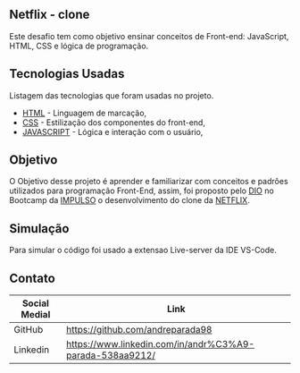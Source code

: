 ## Netflix - clone
Este desafio tem como objetivo ensinar conceitos de  Front-end: JavaScript, HTML, CSS e lógica de programação.

## Tecnologias Usadas

Listagem das tecnologias que foram usadas no projeto.

- [HTML] - Linguagem de marcação,
- [CSS] - Estilização dos componentes do front-end,
- [JAVASCRIPT] - Lógica e interação com o usuário,

## Objetivo
O Objetivo desse projeto é aprender e familiarizar com conceitos e padrões utilizados para programação Front-End, assim, foi proposto pelo [DIO] no Bootcamp da [IMPULSO] o desenvolvimento do clone da [NETFLIX].
## Simulação
Para simular o código foi usado a extensao Live-server da IDE VS-Code.

## Contato

| Social Medial | Link |
| ------ | ------ |
| GitHub | https://github.com/andreparada98|
|Linkedin | https://www.linkedin.com/in/andr%C3%A9-parada-538aa9212/ |



  [HTML]: <https://developer.mozilla.org/pt-BR/docs/Web/HTML>
  [CSS]: <https://www.w3schools.com/css/>
  [JAVASCRIPT]: <https://developer.mozilla.org/pt-BR/docs/Web/JavaScript>
  [DIO]: <https://www.dio.me/>
  [IMPULSO]: <https://impulso.work/>
  [NETFLIX]: <https://netflix.com/>

